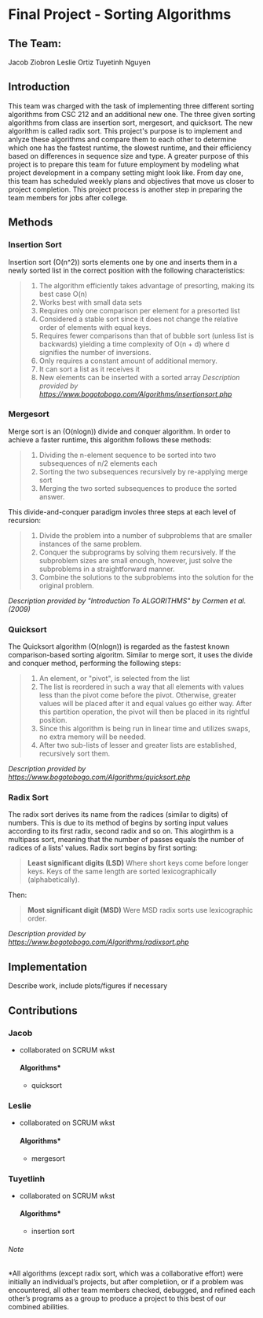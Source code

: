 # Final Project - Sorting Algorithms

## The Team:

Jacob Ziobron
Leslie Ortiz
Tuyetinh Nguyen

## Introduction

This team was charged with the task of implementing three different sorting algorithms from CSC 212 and an additional
new one. The three given sorting algorithms from class are insertion sort, mergesort, and quicksort. The new algorithm is
called radix sort. This project's purpose is to implement and anlyze these algorithms and compare them to each other to
determine which one has the fastest runtime, the slowest runtime, and their efficiency based on differences in
sequence size and type. A greater purpose of this project is to prepare this team for future employment by
modeling what project development in a company setting might look like. From day one, this team has scheduled
weekly plans and objectives that move us closer to project completion. This project process is another step
in preparing the team members for jobs after college.

## Methods

### Insertion Sort

Insertion sort (O(n^2)) sorts elements one by one and inserts them in a newly sorted list in the correct position with the following characteristics:
> 1. The algorithm efficiently takes advantage of presorting, making its best case O(n)
> 2. Works best with small data sets
> 3. Requires only one comparison per element for a presorted list
> 4. Considered a stable sort since it does not change the relative order of elements with equal keys.
> 5. Requires fewer comparisons than that of bubble sort (unless list is backwards) yielding a time complexity of O(n + d) where d signifies the number of inversions.
> 6. Only requires a constant amount of additional memory.
> 7. It can sort a list as it receives it
> 8. New elements can be inserted with a sorted array
*Description provided by https://www.bogotobogo.com/Algorithms/insertionsort.php*


### Mergesort

Merge sort is an (O(nlogn)) divide and conquer algorithm. In order to achieve a faster runtime, this algorithm follows these methods:
> 1. Dividing the n-element sequence to be sorted into two subsequences of n/2 elements each
> 2. Sorting the two subsequences recursively by re-applying merge sort
> 3. Merging the two sorted subsequences to produce the sorted answer.

This divide-and-conquer paradigm involes three steps at each level of recursion:
> 1. Divide the problem into a number of subproblems that are smaller instances of the same problem.
> 2. Conquer the subprograms by solving them recursively. If the subproblem sizes are small enough, however, just solve the subproblems in a straightforward manner.
> 3. Combine the solutions to the subproblems into the solution for the original problem.

*Description provided by "Introduction To ALGORITHMS" by Cormen et al. (2009)*

### Quicksort

The Quicksort algorithm (O(nlogn)) is regarded as the fastest known comparison-based sorting algoritm. Similar to merge sort, it uses the divide and conquer method, performing the following steps:
> 1. An element, or "pivot", is selected from the list
> 2. The list is reordered in such a way that all elements with values less than the pivot come before the pivot. Otherwise, greater values will be placed after it and equal values go either way. After this partition operation, the pivot will then be placed in its rightful position.
> 3. Since this algorithm is being run in linear time and utilizes swaps, no extra memory will be needed. 
> 4. After two sub-lists of lesser and greater lists are established, recursively sort them.

*Description provided by https://www.bogotobogo.com/Algorithms/quicksort.php*


### Radix Sort

The radix sort derives its name from the radices (similar to digits) of numbers. This is due to its method of begins by sorting input values according to its first radix, second radix and so on. This alogirthm is a multipass sort, meaning that the number of passes equals the number of radices of a lists' values. Radix sort begins by first sorting:

> **Least significant digits (LSD)**
> Where short keys come before longer keys. Keys of the same length are sorted lexicographically (alphabetically).

Then:

> **Most significant digit (MSD)**
> Were MSD radix sorts use lexicographic order. 

*Description provided by https://www.bogotobogo.com/Algorithms/radixsort.php*

## Implementation

Describe work, include plots/figures if necessary

## Contributions

### Jacob

- collaborated on SCRUM wkst

  #### Algorithms*

  - quicksort

### Leslie

- collaborated on SCRUM wkst

  #### Algorithms*

  - mergesort

### Tuyetlinh

- collaborated on SCRUM wkst

  #### Algorithms*

  - insertion sort

###### Note

*All algorithms (except radix sort, which was a collaborative effort) were initially an individual’s projects,
but after completiion, or if a problem was encountered, all other team members checked, debugged, and refined
each other’s programs as a group to produce a project to this best of our combined abilities.




